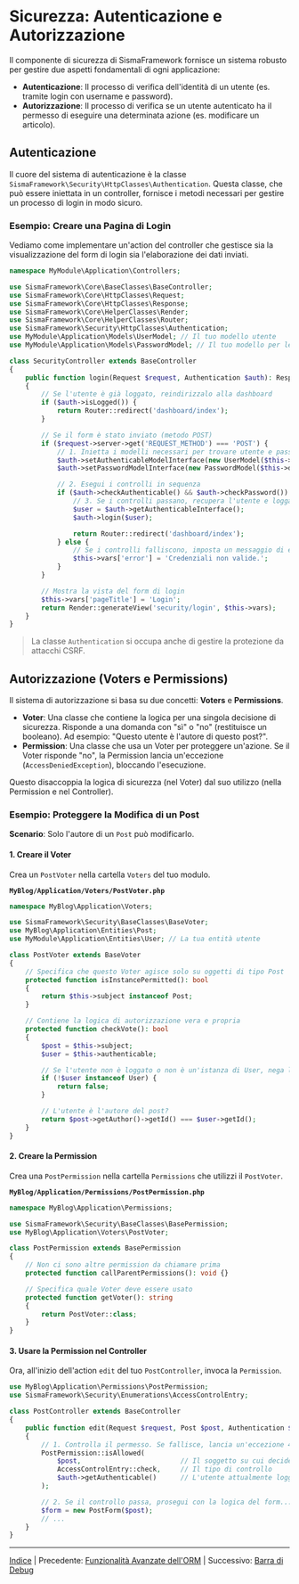 # Sicurezza: Autenticazione e Autorizzazione

Il componente di sicurezza di SismaFramework fornisce un sistema robusto per gestire due aspetti fondamentali di ogni applicazione:

*   **Autenticazione**: Il processo di verifica dell'identità di un utente (es. tramite login con username e password).
*   **Autorizzazione**: Il processo di verifica se un utente autenticato ha il permesso di eseguire una determinata azione (es. modificare un articolo).

## Autenticazione

Il cuore del sistema di autenticazione è la classe `SismaFramework\Security\HttpClasses\Authentication`. Questa classe, che può essere iniettata in un controller, fornisce i metodi necessari per gestire un processo di login in modo sicuro.

### Esempio: Creare una Pagina di Login

Vediamo come implementare un'action del controller che gestisce sia la visualizzazione del form di login sia l'elaborazione dei dati inviati.

```php
namespace MyModule\Application\Controllers;

use SismaFramework\Core\BaseClasses\BaseController;
use SismaFramework\Core\HttpClasses\Request;
use SismaFramework\Core\HttpClasses\Response;
use SismaFramework\Core\HelperClasses\Render;
use SismaFramework\Core\HelperClasses\Router;
use SismaFramework\Security\HttpClasses\Authentication;
use MyModule\Application\Models\UserModel; // Il tuo modello utente
use MyModule\Application\Models\PasswordModel; // Il tuo modello per le password

class SecurityController extends BaseController
{
    public function login(Request $request, Authentication $auth): Response
    {
        // Se l'utente è già loggato, reindirizzalo alla dashboard
        if ($auth->isLogged()) {
            return Router::redirect('dashboard/index');
        }

        // Se il form è stato inviato (metodo POST)
        if ($request->server->get('REQUEST_METHOD') === 'POST') {
            // 1. Inietta i modelli necessari per trovare utente e password
            $auth->setAuthenticableModelInterface(new UserModel($this->dataMapper));
            $auth->setPasswordModelInterface(new PasswordModel($this->dataMapper));

            // 2. Esegui i controlli in sequenza
            if ($auth->checkAuthenticable() && $auth->checkPassword()) {
                // 3. Se i controlli passano, recupera l'utente e loggalo
                $user = $auth->getAuthenticableInterface();
                $auth->login($user);

                return Router::redirect('dashboard/index');
            } else {
                // Se i controlli falliscono, imposta un messaggio di errore
                $this->vars['error'] = 'Credenziali non valide.';
            }
        }

        // Mostra la vista del form di login
        $this->vars['pageTitle'] = 'Login';
        return Render::generateView('security/login', $this->vars);
    }
}
```

> La classe `Authentication` si occupa anche di gestire la protezione da attacchi CSRF.

## Autorizzazione (Voters e Permissions)

Il sistema di autorizzazione si basa su due concetti: **Voters** e **Permissions**.

*   **Voter**: Una classe che contiene la logica per una singola decisione di sicurezza. Risponde a una domanda con "sì" o "no" (restituisce un booleano). Ad esempio: "Questo utente è l'autore di questo post?".
*   **Permission**: Una classe che usa un Voter per proteggere un'azione. Se il Voter risponde "no", la Permission lancia un'eccezione (`AccessDeniedException`), bloccando l'esecuzione.

Questo disaccoppia la logica di sicurezza (nel Voter) dal suo utilizzo (nella Permission e nel Controller).

### Esempio: Proteggere la Modifica di un Post

**Scenario**: Solo l'autore di un `Post` può modificarlo.

#### 1. Creare il Voter

Crea un `PostVoter` nella cartella `Voters` del tuo modulo.

**`MyBlog/Application/Voters/PostVoter.php`**
```php
namespace MyBlog\Application\Voters;

use SismaFramework\Security\BaseClasses\BaseVoter;
use MyBlog\Application\Entities\Post;
use MyModule\Application\Entities\User; // La tua entità utente

class PostVoter extends BaseVoter
{
    // Specifica che questo Voter agisce solo su oggetti di tipo Post
    protected function isInstancePermitted(): bool
    {
        return $this->subject instanceof Post;
    }

    // Contiene la logica di autorizzazione vera e propria
    protected function checkVote(): bool
    {
        $post = $this->subject;
        $user = $this->authenticable;

        // Se l'utente non è loggato o non è un'istanza di User, nega l'accesso
        if (!$user instanceof User) {
            return false;
        }

        // L'utente è l'autore del post?
        return $post->getAuthor()->getId() === $user->getId();
    }
}
```

#### 2. Creare la Permission

Crea una `PostPermission` nella cartella `Permissions` che utilizzi il `PostVoter`.

**`MyBlog/Application/Permissions/PostPermission.php`**
```php
namespace MyBlog\Application\Permissions;

use SismaFramework\Security\BaseClasses\BasePermission;
use MyBlog\Application\Voters\PostVoter;

class PostPermission extends BasePermission
{
    // Non ci sono altre permission da chiamare prima
    protected function callParentPermissions(): void {}

    // Specifica quale Voter deve essere usato
    protected function getVoter(): string
    {
        return PostVoter::class;
    }
}
```

#### 3. Usare la Permission nel Controller

Ora, all'inizio dell'action `edit` del tuo `PostController`, invoca la `Permission`.

```php
use MyBlog\Application\Permissions\PostPermission;
use SismaFramework\Security\Enumerations\AccessControlEntry;

class PostController extends BaseController
{
    public function edit(Request $request, Post $post, Authentication $auth): Response
    {
        // 1. Controlla il permesso. Se fallisce, lancia un'eccezione 403.
        PostPermission::isAllowed(
            $post,                         // Il soggetto su cui decidere
            AccessControlEntry::check,     // Il tipo di controllo
            $auth->getAuthenticable()      // L'utente attualmente loggato
        );

        // 2. Se il controllo passa, prosegui con la logica del form...
        $form = new PostForm($post);
        // ...
    }
}
```

* * *

[Indice](index.md) | Precedente: [Funzionalità Avanzate dell'ORM](orm-additional-features.md) | Successivo: [Barra di Debug](debug-bar.md)
